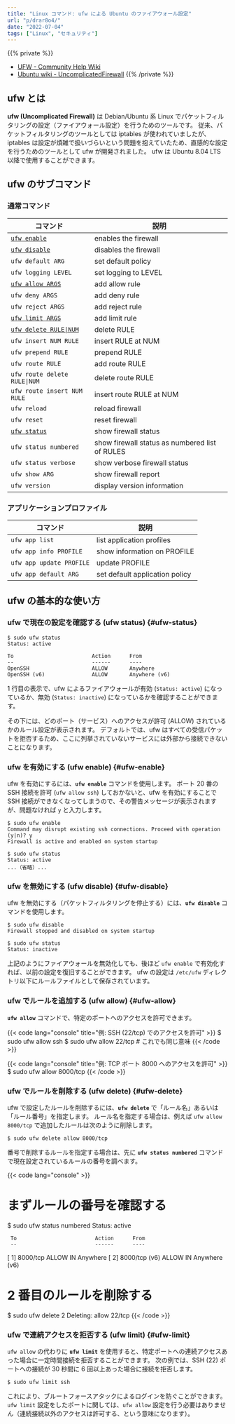 ```yaml
---
title: "Linux コマンド: ufw による Ubuntu のファイアウォール設定"
url: "p/drar8o4/"
date: "2022-07-04"
tags: ["Linux", "セキュリティ"]
---
```


{{% private %}}
- [UFW - Community Help Wiki](https://help.ubuntu.com/community/UFW)
- [Ubuntu wiki - UncomplicatedFirewall](https://wiki.ubuntu.com/UncomplicatedFirewall)
{{% /private %}}

ufw とは
----

__ufw (Uncomplicated Firewall)__ は Debian/Ubuntu 系 Linux でパケットフィルタリングの設定（ファイアウォール設定）を行うためのツールです。
従来、パケットフィルタリングのツールとしては iptables が使われていましたが、iptables は設定が煩雑で扱いづらいという問題を抱えていたため、直感的な設定を行うためのツールとして ufw が開発されました。
ufw は Ubuntu 8.04 LTS 以降で使用することができます。


ufw のサブコマンド
----

### 通常コマンド

| コマンド | 説明 |
| ---- | ---- |
| [`ufw enable`](#ufw-enable) | enables the firewall |
| [`ufw disable`](#ufw-disable) | disables the firewall |
| `ufw default ARG` | set default policy |
| `ufw logging LEVEL` | set logging to LEVEL |
| [`ufw allow ARGS`](#ufw-allow) | add allow rule |
| `ufw deny ARGS` | add deny rule |
| `ufw reject ARGS` | add reject rule |
| [`ufw limit ARGS`](#ufw-limit) | add limit rule |
| [`ufw delete RULE\|NUM`](#ufw-delete) | delete RULE |
| `ufw insert NUM RULE` | insert RULE at NUM |
| `ufw prepend RULE` | prepend RULE |
| `ufw route RULE` | add route RULE |
| `ufw route delete RULE\|NUM` | delete route RULE |
| `ufw route insert NUM RULE` | insert route RULE at NUM |
| `ufw reload` | reload firewall |
| `ufw reset` | reset firewall |
| [`ufw status`](#ufw-status) | show firewall status |
| `ufw status numbered` | show firewall status as numbered list of RULES |
| `ufw status verbose` | show verbose firewall status |
| `ufw show ARG` | show firewall report |
| `ufw version` | display version information |

### アプリケーションプロファイル

| コマンド | 説明 |
| ---- | ---- |
| `ufw app list`           | list application profiles |
| `ufw app info PROFILE`   | show information on PROFILE |
| `ufw app update PROFILE` | update PROFILE |
| `ufw app default ARG`    | set default application policy |


ufw の基本的な使い方
----

### ufw で現在の設定を確認する (ufw status) {#ufw-status}

```console
$ sudo ufw status
Status: active

To                         Action      From
--                         ------      ----
OpenSSH                    ALLOW       Anywhere
OpenSSH (v6)               ALLOW       Anywhere (v6)
```

1 行目の表示で、ufw によるファイアウォールが有効 (`Status: active`) になっているか、無効 (`Status: inactive`) になっているかを確認することができます。

その下には、どのポート（サービス）へのアクセスが許可 (ALLOW) されているかのルール設定が表示されます。
デフォルトでは、ufw はすべての受信パケットを拒否するため、ここに列挙されていないサービスには外部から接続できないことになります。

### ufw を有効にする (ufw enable) {#ufw-enable}

ufw を有効にするには、__`ufw enable`__ コマンドを使用します。
ポート 20 番の SSH 接続を許可 (`ufw allow ssh`) しておかないと、ufw を有効にすることで SSH 接続ができなくなってしまうので、その警告メッセージが表示されますが、問題なければ `y` と入力します。

```console
$ sudo ufw enable
Command may disrupt existing ssh connections. Proceed with operation (y|n)? y
Firewall is active and enabled on system startup

$ sudo ufw status
Status: active
...（省略）...
```

### ufw を無効にする (ufw disable) {#ufw-disable}

ufw を無効にする（パケットフィルタリングを停止する）には、__`ufw disable`__ コマンドを使用します。

```console
$ sudo ufw disable
Firewall stopped and disabled on system startup

$ sudo ufw status
Status: inactive
```

上記のようにファイアウォールを無効化しても、後ほど `ufw enable` で有効化すれば、以前の設定を復旧することができます。
ufw の設定は `/etc/ufw` ディレクトリ以下にルールファイルとして保存されています。

### ufw でルールを追加する (ufw allow) {#ufw-allow}

__`ufw allow`__ コマンドで、特定のポートへのアクセスを許可できます。

{{< code lang="console" title="例: SSH (22/tcp) でのアクセスを許可" >}}
$ sudo ufw allow ssh
$ sudo ufw allow 22/tcp  # これでも同じ意味
{{< /code >}}

{{< code lang="console" title="例: TCP ポート 8000 へのアクセスを許可" >}}
$ sudo ufw allow 8000/tcp
{{< /code >}}

### ufw でルールを削除する (ufw delete) {#ufw-delete}

ufw で設定したルールを削除するには、__`ufw delete`__ で「ルール名」あるいは「ルール番号」を指定します。
ルール名を指定する場合は、例えば `ufw allow 8000/tcp` で追加したルールは次のように削除します。

```console
$ sudo ufw delete allow 8000/tcp
```

番号で削除するルールを指定する場合は、先に __`ufw status numbered`__ コマンドで現在設定されているルールの番号を調べます。

{{< code lang="console" >}}
# まずルールの番号を確認する
$ sudo ufw status numbered
Status: active

     To                         Action      From
     --                         ------      ----
[ 1] 8000/tcp                   ALLOW IN    Anywhere
[ 2] 8000/tcp (v6)              ALLOW IN    Anywhere (v6)

# 2 番目のルールを削除する
$ sudo ufw delete 2
Deleting:
 allow 22/tcp
{{< /code >}}

### ufw で連続アクセスを拒否する (ufw limit) {#ufw-limit}

`ufw allow` の代わりに __`ufw limit`__ を使用すると、特定ポートへの連続アクセスあった場合に一定時間接続を拒否することができます。
次の例では、SSH (22) ポートへの接続が 30 秒間に 6 回以上あった場合に接続を拒否します。

```console
$ sudo ufw limit ssh
```

これにより、ブルートフォースアタックによるログインを防ぐことができます。
`ufw limit` 設定をしたポートに関しては、`ufw allow` 設定を行う必要はありません（連続接続以外のアクセスは許可する、という意味になります）。

